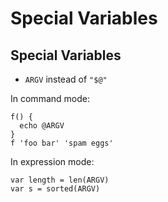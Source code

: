 Special Variables
=================

## Special Variables

- `ARGV` instead of `"$@"`

In command mode:

```
f() {
  echo @ARGV
}
f 'foo bar' 'spam eggs'
```

In expression mode:

```
var length = len(ARGV)
var s = sorted(ARGV)
```

